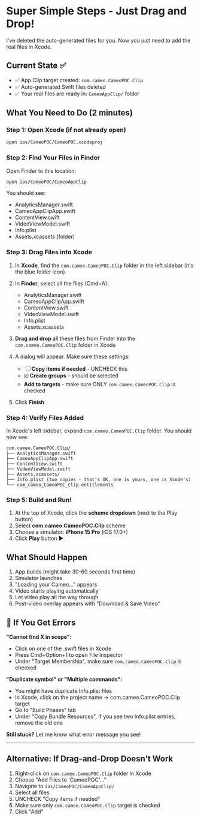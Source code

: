 # Super Simple Steps - Just Drag and Drop!

I've deleted the auto-generated files for you. Now you just need to add the real files in Xcode.

## Current State ✅

- ✅ App Clip target created: `com.cameo.CameoPOC.Clip`
- ✅ Auto-generated Swift files deleted
- ✅ Your real files are ready in: `CameoAppClip/` folder

## What You Need to Do (2 minutes)

### Step 1: Open Xcode (if not already open)

```bash
open ios/CameoPOC/CameoPOC.xcodeproj
```

### Step 2: Find Your Files in Finder

Open Finder to this location:
```bash
open ios/CameoPOC/CameoAppClip
```

You should see:
- AnalyticsManager.swift
- CameoAppClipApp.swift
- ContentView.swift
- VideoViewModel.swift
- Info.plist
- Assets.xcassets (folder)

### Step 3: Drag Files into Xcode

1. In **Xcode**, find the `com.cameo.CameoPOC.Clip` folder in the left sidebar (it's the blue folder icon)

2. In **Finder**, select all the files (Cmd+A):
   - AnalyticsManager.swift
   - CameoAppClipApp.swift
   - ContentView.swift
   - VideoViewModel.swift
   - Info.plist
   - Assets.xcassets

3. **Drag and drop** all these files from Finder into the `com.cameo.CameoPOC.Clip` folder in Xcode

4. A dialog will appear. Make sure these settings:
   - ☐ **Copy items if needed** - UNCHECK this
   - ☑️ **Create groups** - should be selected
   - **Add to targets** - make sure ONLY `com.cameo.CameoPOC.Clip` is checked

5. Click **Finish**

### Step 4: Verify Files Added

In Xcode's left sidebar, expand `com.cameo.CameoPOC.Clip` folder. You should now see:

```
com.cameo.CameoPOC.Clip/
├── AnalyticsManager.swift
├── CameoAppClipApp.swift
├── ContentView.swift
├── VideoViewModel.swift
├── Assets.xcassets/
├── Info.plist (two copies - that's OK, one is yours, one is Xcode's)
└── com_cameo_CameoPOC_Clip.entitlements
```

### Step 5: Build and Run!

1. At the top of Xcode, click the **scheme dropdown** (next to the Play button)
2. Select **com.cameo.CameoPOC.Clip** scheme
3. Choose a simulator: **iPhone 15 Pro** (iOS 17.0+)
4. Click **Play** button ▶️

## What Should Happen

1. App builds (might take 30-60 seconds first time)
2. Simulator launches
3. "Loading your Cameo..." appears
4. Video starts playing automatically
5. Let video play all the way through
6. Post-video overlay appears with "Download & Save Video"

## 🐛 If You Get Errors

**"Cannot find X in scope":**
- Click on one of the .swift files in Xcode
- Press Cmd+Option+1 to open File Inspector
- Under "Target Membership", make sure `com.cameo.CameoPOC.Clip` is checked

**"Duplicate symbol" or "Multiple commands":**
- You might have duplicate Info.plist files
- In Xcode, click on the project name → com.cameo.CameoPOC.Clip target
- Go to "Build Phases" tab
- Under "Copy Bundle Resources", if you see two Info.plist entries, remove the old one

**Still stuck?**
Let me know what error message you see!

---

## Alternative: If Drag-and-Drop Doesn't Work

1. Right-click on `com.cameo.CameoPOC.Clip` folder in Xcode
2. Choose "Add Files to 'CameoPOC'..."
3. Navigate to `ios/CameoPOC/CameoAppClip/`
4. Select all files
5. UNCHECK "Copy items if needed"
6. Make sure only `com.cameo.CameoPOC.Clip` target is checked
7. Click "Add"
